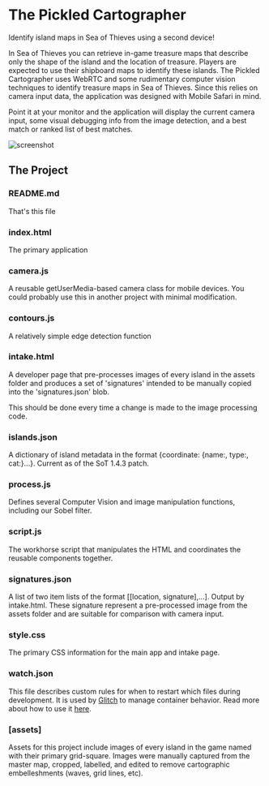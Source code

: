 The Pickled Cartographer
========================

Identify island maps in Sea of Thieves using a second device!


In Sea of Thieves you can retrieve in-game treasure maps that describe only the shape of the island and the location of treasure. Players are expected to use their shipboard maps to identify these islands. The Pickled Cartographer uses WebRTC and some rudimentary computer vision techniques to identify treasure maps in Sea of Thieves. Since this relies on camera input data, the application was designed with Mobile Safari in mind.

Point it at your monitor and the application will display the current camera input, some visual debugging info from the image detection, and a best match or ranked list of best matches.

![screenshot](https://cdn.glitch.com/4945918e-6ab3-4a5c-8549-71e001d5a0e8%2Fimage0.png?1551685987039)


The Project
------------

### README.md

That's this file

### index.html

The primary application

### camera.js

A reusable getUserMedia-based camera class for mobile devices. You could probably use this in another project with minimal modification.

### contours.js

A relatively simple edge detection function

### intake.html

A developer page that pre-processes images of every island in the assets folder and produces a set of 'signatures' intended to be manually copied into the 'signatures.json' blob.

This should be done every time a change is made to the image processing code.

### islands.json

A dictionary of island metadata in the format {coordinate: {name:, type:, cat:}...}. Current as of the SoT 1.4.3 patch.

### process.js

Defines several Computer Vision and image manipulation functions, including our Sobel filter.

### script.js

The workhorse script that manipulates the HTML and coordinates the reusable components together.

### signatures.json

A list of two item lists of the format [[location, signature],...]. Output by intake.html. These signature represent a pre-processed image from the assets folder and are suitable for comparison with camera input.

### style.css

The primary CSS information for the main app and intake page.

### watch.json

This file describes custom rules for when to restart which files during development. It is used by [Glitch](glitch.com) to manage container behavior. Read more about how to use it [here](https://glitch.com/edit/#!/watch-json).

### [assets]

Assets for this project include images of every island in the game named with their primary grid-square. Images were manually captured from the master map, cropped, labelled, and edited to remove cartographic embelleshments (waves, grid lines, etc).